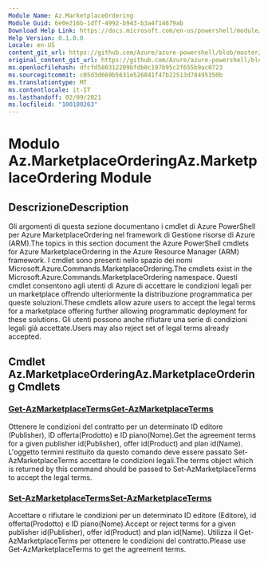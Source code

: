 ```yaml
---
Module Name: Az.MarketplaceOrdering
Module Guid: 6e0e216b-1dff-4992-b943-b3a4f14679ab
Download Help Link: https://docs.microsoft.com/en-us/powershell/module/az.marketplaceordering
Help Version: 0.1.0.0
Locale: en-US
content_git_url: https://github.com/Azure/azure-powershell/blob/master/src/MarketplaceOrdering/MarketplaceOrdering/help/Az.MarketplaceOrdering.md
original_content_git_url: https://github.com/Azure/azure-powershell/blob/master/src/MarketplaceOrdering/MarketplaceOrdering/help/Az.MarketplaceOrdering.md
ms.openlocfilehash: dfcfd580312209bfdb0c197b95c2f655b9ac0723
ms.sourcegitcommit: c05d3d669b5631e526841f47b22513d78495350b
ms.translationtype: MT
ms.contentlocale: it-IT
ms.lasthandoff: 02/09/2021
ms.locfileid: "100180263"
---
```

# <span data-ttu-id="378f1-101">Modulo Az.MarketplaceOrdering</span><span class="sxs-lookup"><span data-stu-id="378f1-101">Az.MarketplaceOrdering Module</span></span>
## <span data-ttu-id="378f1-102">Descrizione</span><span class="sxs-lookup"><span data-stu-id="378f1-102">Description</span></span>
<span data-ttu-id="378f1-103">Gli argomenti di questa sezione documentano i cmdlet di Azure PowerShell per Azure MarketplaceOrdering nel framework di Gestione risorse di Azure (ARM).</span><span class="sxs-lookup"><span data-stu-id="378f1-103">The topics in this section document the Azure PowerShell cmdlets for Azure MarketplaceOrdering in the Azure Resource Manager (ARM) framework.</span></span> <span data-ttu-id="378f1-104">I cmdlet sono presenti nello spazio dei nomi Microsoft.Azure.Commands.MarketplaceOrdering.</span><span class="sxs-lookup"><span data-stu-id="378f1-104">The cmdlets exist in the Microsoft.Azure.Commands.MarketplaceOrdering namespace.</span></span> <span data-ttu-id="378f1-105">Questi cmdlet consentono agli utenti di Azure di accettare le condizioni legali per un marketplace offrendo ulteriormente la distribuzione programmatica per queste soluzioni.</span><span class="sxs-lookup"><span data-stu-id="378f1-105">These cmdlets allow azure users to accept the legal terms for a marketplace offering further allowing programmatic deployment for these solutions.</span></span> <span data-ttu-id="378f1-106">Gli utenti possono anche rifiutare una serie di condizioni legali già accettate.</span><span class="sxs-lookup"><span data-stu-id="378f1-106">Users may also reject set of legal terms already accepted.</span></span>

## <span data-ttu-id="378f1-107">Cmdlet Az.MarketplaceOrdering</span><span class="sxs-lookup"><span data-stu-id="378f1-107">Az.MarketplaceOrdering Cmdlets</span></span>
### [<span data-ttu-id="378f1-108">Get-AzMarketplaceTerms</span><span class="sxs-lookup"><span data-stu-id="378f1-108">Get-AzMarketplaceTerms</span></span>](Get-AzMarketplaceTerms.md)
<span data-ttu-id="378f1-109">Ottenere le condizioni del contratto per un determinato ID editore (Publisher), ID offerta(Prodotto) e ID piano(Nome).</span><span class="sxs-lookup"><span data-stu-id="378f1-109">Get the agreement terms for a given publisher id(Publisher), offer id(Product) and plan id(Name).</span></span> <span data-ttu-id="378f1-110">L'oggetto termini restituito da questo comando deve essere passato Set-AzMarketplaceTerms accettare le condizioni legali.</span><span class="sxs-lookup"><span data-stu-id="378f1-110">The terms object which is returned by this command should be passed to Set-AzMarketplaceTerms to accept the legal terms.</span></span>

### [<span data-ttu-id="378f1-111">Set-AzMarketplaceTerms</span><span class="sxs-lookup"><span data-stu-id="378f1-111">Set-AzMarketplaceTerms</span></span>](Set-AzMarketplaceTerms.md)
<span data-ttu-id="378f1-112">Accettare o rifiutare le condizioni per un determinato ID editore (Editore), id offerta(Prodotto) e ID piano(Nome).</span><span class="sxs-lookup"><span data-stu-id="378f1-112">Accept or reject terms for a given publisher id(Publisher), offer id(Product) and plan id(Name).</span></span> <span data-ttu-id="378f1-113">Utilizza il Get-AzMarketplaceTerms per ottenere le condizioni del contratto.</span><span class="sxs-lookup"><span data-stu-id="378f1-113">Please use Get-AzMarketplaceTerms to get the agreement terms.</span></span>

